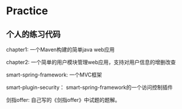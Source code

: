 # Practice
个人的练习代码
----------------
 chapter1: 一个Maven构建的简单java web应用

 chapter2: 一个简单的用户模块管理web应用，支持对用户信息的增删改查

 smart-spring-framework: 一个MVC框架
 
 smart-plugin-security： smart-spring-framework的一个访问控制插件
 
 剑指offer: 自己写的《剑指offer》中试题的题解。
